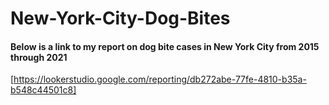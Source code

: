 # New-York-City-Dog-Bites
#### Below is a link to my report on dog bite cases in New York City from 2015 through 2021

[https://lookerstudio.google.com/reporting/db272abe-77fe-4810-b35a-b548c44501c8]
